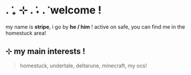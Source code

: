 # . ݁₊ ⊹ . ݁˖ . ݁ welcome !
my name is **stripe**, i go by **he / him** ! 
active on safe, you can find me in the homestuck area!

## ⊹ my main interests !
>homestuck,
>undertale,
>deltarune,
>minecraft,
>my ocs!
